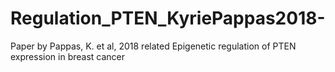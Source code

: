 # Regulation_PTEN_KyriePappas2018-
Paper by Pappas, K. et al, 2018 related Epigenetic  regulation of PTEN expression in breast cancer
